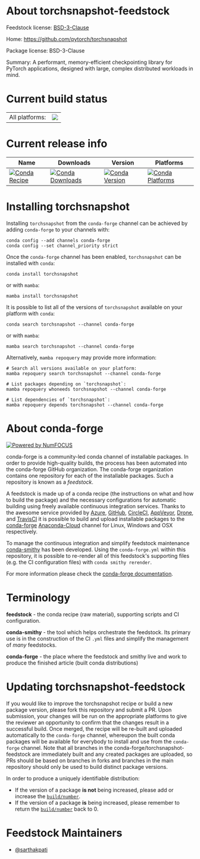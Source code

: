 About torchsnapshot-feedstock
=============================

Feedstock license: [BSD-3-Clause](https://github.com/conda-forge/torchsnapshot-feedstock/blob/main/LICENSE.txt)

Home: https://github.com/pytorch/torchsnapshot

Package license: BSD-3-Clause

Summary: A performant, memory-efficient checkpointing library for PyTorch applications, designed with large, complex distributed workloads in mind.

Current build status
====================


<table><tr><td>All platforms:</td>
    <td>
      <a href="https://dev.azure.com/conda-forge/feedstock-builds/_build/latest?definitionId=19162&branchName=main">
        <img src="https://dev.azure.com/conda-forge/feedstock-builds/_apis/build/status/torchsnapshot-feedstock?branchName=main">
      </a>
    </td>
  </tr>
</table>

Current release info
====================

| Name | Downloads | Version | Platforms |
| --- | --- | --- | --- |
| [![Conda Recipe](https://img.shields.io/badge/recipe-torchsnapshot-green.svg)](https://anaconda.org/conda-forge/torchsnapshot) | [![Conda Downloads](https://img.shields.io/conda/dn/conda-forge/torchsnapshot.svg)](https://anaconda.org/conda-forge/torchsnapshot) | [![Conda Version](https://img.shields.io/conda/vn/conda-forge/torchsnapshot.svg)](https://anaconda.org/conda-forge/torchsnapshot) | [![Conda Platforms](https://img.shields.io/conda/pn/conda-forge/torchsnapshot.svg)](https://anaconda.org/conda-forge/torchsnapshot) |

Installing torchsnapshot
========================

Installing `torchsnapshot` from the `conda-forge` channel can be achieved by adding `conda-forge` to your channels with:

```
conda config --add channels conda-forge
conda config --set channel_priority strict
```

Once the `conda-forge` channel has been enabled, `torchsnapshot` can be installed with `conda`:

```
conda install torchsnapshot
```

or with `mamba`:

```
mamba install torchsnapshot
```

It is possible to list all of the versions of `torchsnapshot` available on your platform with `conda`:

```
conda search torchsnapshot --channel conda-forge
```

or with `mamba`:

```
mamba search torchsnapshot --channel conda-forge
```

Alternatively, `mamba repoquery` may provide more information:

```
# Search all versions available on your platform:
mamba repoquery search torchsnapshot --channel conda-forge

# List packages depending on `torchsnapshot`:
mamba repoquery whoneeds torchsnapshot --channel conda-forge

# List dependencies of `torchsnapshot`:
mamba repoquery depends torchsnapshot --channel conda-forge
```


About conda-forge
=================

[![Powered by
NumFOCUS](https://img.shields.io/badge/powered%20by-NumFOCUS-orange.svg?style=flat&colorA=E1523D&colorB=007D8A)](https://numfocus.org)

conda-forge is a community-led conda channel of installable packages.
In order to provide high-quality builds, the process has been automated into the
conda-forge GitHub organization. The conda-forge organization contains one repository
for each of the installable packages. Such a repository is known as a *feedstock*.

A feedstock is made up of a conda recipe (the instructions on what and how to build
the package) and the necessary configurations for automatic building using freely
available continuous integration services. Thanks to the awesome service provided by
[Azure](https://azure.microsoft.com/en-us/services/devops/), [GitHub](https://github.com/),
[CircleCI](https://circleci.com/), [AppVeyor](https://www.appveyor.com/),
[Drone](https://cloud.drone.io/welcome), and [TravisCI](https://travis-ci.com/)
it is possible to build and upload installable packages to the
[conda-forge](https://anaconda.org/conda-forge) [Anaconda-Cloud](https://anaconda.org/)
channel for Linux, Windows and OSX respectively.

To manage the continuous integration and simplify feedstock maintenance
[conda-smithy](https://github.com/conda-forge/conda-smithy) has been developed.
Using the ``conda-forge.yml`` within this repository, it is possible to re-render all of
this feedstock's supporting files (e.g. the CI configuration files) with ``conda smithy rerender``.

For more information please check the [conda-forge documentation](https://conda-forge.org/docs/).

Terminology
===========

**feedstock** - the conda recipe (raw material), supporting scripts and CI configuration.

**conda-smithy** - the tool which helps orchestrate the feedstock.
                   Its primary use is in the construction of the CI ``.yml`` files
                   and simplify the management of *many* feedstocks.

**conda-forge** - the place where the feedstock and smithy live and work to
                  produce the finished article (built conda distributions)


Updating torchsnapshot-feedstock
================================

If you would like to improve the torchsnapshot recipe or build a new
package version, please fork this repository and submit a PR. Upon submission,
your changes will be run on the appropriate platforms to give the reviewer an
opportunity to confirm that the changes result in a successful build. Once
merged, the recipe will be re-built and uploaded automatically to the
`conda-forge` channel, whereupon the built conda packages will be available for
everybody to install and use from the `conda-forge` channel.
Note that all branches in the conda-forge/torchsnapshot-feedstock are
immediately built and any created packages are uploaded, so PRs should be based
on branches in forks and branches in the main repository should only be used to
build distinct package versions.

In order to produce a uniquely identifiable distribution:
 * If the version of a package **is not** being increased, please add or increase
   the [``build/number``](https://docs.conda.io/projects/conda-build/en/latest/resources/define-metadata.html#build-number-and-string).
 * If the version of a package **is** being increased, please remember to return
   the [``build/number``](https://docs.conda.io/projects/conda-build/en/latest/resources/define-metadata.html#build-number-and-string)
   back to 0.

Feedstock Maintainers
=====================

* [@sarthakpati](https://github.com/sarthakpati/)

